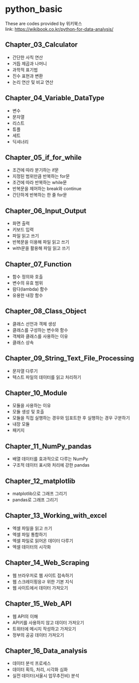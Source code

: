 # python_basic
These are codes provided by 위키북스 <br/>
link: https://wikibook.co.kr/python-for-data-analysis/

## Chapter_03_Calculator

* 간단한 사칙 연산
* 거듭 제곱과 나머니
* 과학적 표기법
* 진수 표현과 변환
* 논리 연산 및 비교 연산


## Chapter_04_Variable_DataType
* 변수
* 문자열
* 리스트
* 튜플
* 세트
* 딕셔너리

## Chapter_05_if_for_while
* 조건에 따라 분기하는 if문
* 지정된 범위만큼 반복하는 for문
* 조건에 따라 반복하는 while문
* 반복문을 제어하는 break와 continue
* 간단하게 반복하는 한 줄 for문

## Chapter_06_Input_Output
* 화면 출력
* 키보드 입력
* 파일 읽고 쓰기
* 반복문을 이용해 파일 읽고 쓰기
* with문을 활용해 파일 읽고 쓰기

## Chapter_07_Function
* 함수 정의와 호출
* 변수의 유효 범위
* 람다(lambda) 함수
* 유용한 내장 함수

## Chapter_08_Class_Object
* 클래스 선언과 객체 생성
* 클래스를 구성하는 변수와 함수
* 객체와 클래스를 사용하는 이유
* 클래스 상속

## Chapter_09_String_Text_File_Processing
* 문자열 다루기
* 텍스트 파일의 데이터를 읽고 처리하기

## Chapter_10_Module
* 모듈을 사용하는 이유
* 모듈 생성 및 호출
* 모듈을 직접 실행하는 경우와 임포트한 후 실행하는 경우 구분하기
* 내장 모듈
* 패키지
## Chapter_11_NumPy_pandas
* 배열 데이터를 효과적으로 다루는 NumPy
* 구조적 데이터 표시와 처리에 강한 pandas

## Chapter_12_matplotlib
* matplotlib으로 그래프 그리기
* pandas로 그래프 그리기

## Chapter_13_Working_with_excel
* 엑셀 파일을 읽고 쓰기
* 엑셀 파일 통합하기
* 엑셀 파일로 읽어온 데이터 다루기
* 엑셀 데이터의 시각화

## Chapter_14_Web_Scraping
* 웹 브라우저로 웹 사이트 접속하기
* 웹 스크레이핑응ㄹ 위한 기본 지식
* 웹 사이트에서 데이터 가져오기

## Chapter_15_Web_API
* 웹 API의 이해
* API키를 사용하지 않고 데이터 가져오기
* 트위터에 메시지 작성하고 가져오기
* 정부의 공공 데이터 가져오기

## Chapter_16_Data_analysis
* 데이터 분석 프로세스
* 데이터 획득, 처리, 시각화 심화
* 실전 데이터(서울시 업무추진비) 분석
